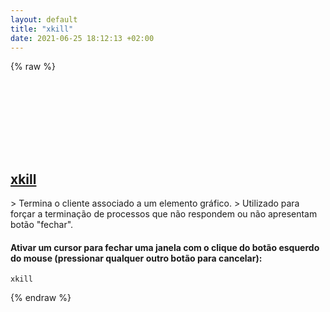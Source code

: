 ```yaml
---
layout: default
title: "xkill"
date: 2021-06-25 18:12:13 +02:00
---
```

{% raw %}
<h2 id="xkill">
  <a href="/pt_br/common/xkill.html">xkill</a> <a href="#xkill"><svg class="icon">
    <use href="/assets/images/unicode_sprite.svg#link" />
  </svg></a>
</h2>
> Termina o cliente associado a um elemento gráfico.
> Utilizado para forçar a terminação de processos que não respondem ou não apresentam botão "fechar".

#### Ativar um cursor para fechar uma janela com o clique do botão esquerdo do mouse (pressionar qualquer outro botão para cancelar):
```shell
xkill
```
{% endraw %}